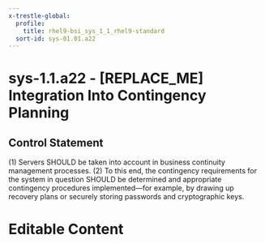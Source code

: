 ```yaml
---
x-trestle-global:
  profile:
    title: rhel9-bsi_sys_1_1_rhel9-standard
  sort-id: sys-01.01.a22
---
```


# sys-1.1.a22 - \[REPLACE_ME\] Integration Into Contingency Planning

## Control Statement

(1) Servers SHOULD be taken into account in business continuity management processes.
(2) To this end, the contingency requirements for the system in question SHOULD be determined
and appropriate contingency procedures implemented—for example, by drawing up recovery plans
or securely storing passwords and cryptographic keys.

# Editable Content

<!-- Make additions and edits below -->
<!-- The above represents the contents of the control as received by the profile, prior to additions. -->
<!-- If the profile makes additions to the control, they will appear below. -->
<!-- The above markdown may not be edited but you may edit the content below, and/or introduce new additions to be made by the profile. -->
<!-- If there is a yaml header at the top, parameter values may be edited. Use --set-parameters to incorporate the changes during assembly. -->
<!-- The content here will then replace what is in the profile for this control, after running profile-assemble. -->
<!-- The current profile has no added parts for this control, but you may add new ones here. -->
<!-- Each addition must have a heading either of the form ## Control my_addition_name -->
<!-- or ## Part a. (where the a. refers to one of the control statement labels.) -->
<!-- "## Control" parts are new parts added after the statement part. -->
<!-- "## Part" parts are new parts added into the top-level statement part with that label. -->
<!-- Subparts may be added with nested hash levels of the form ### My Subpart Name -->
<!-- underneath the parent ## Control or ## Part being added -->
<!-- See https://oscal-compass.github.io/compliance-trestle/tutorials/ssp_profile_catalog_authoring/ssp_profile_catalog_authoring for guidance. -->
